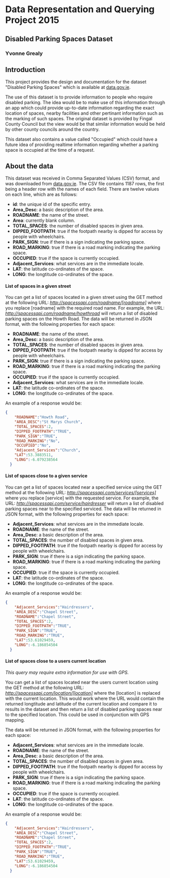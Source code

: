 # Data Representation and Querying Project 2015
## Disabled Parking Spaces Dataset
### Yvonne Grealy

## Introduction
This project provides the design and documentation for the dataset "Disabled Parking Spaces" which is available at [data.gov.ie](https://data.gov.ie/dataset/disabled-parking-spaces).  

The use of this dataset is to provide information to people who require disabled parking. The idea would be to make use of this information through an app which could provide up-to-date information regarding the exact location of spaces, nearby facilities and other pertinant information such as the marking of such spaces.  The original dataset is provided by Fingal County Council but the view would be that similar information would be held by other county councils around the country.  

This dataset also contains a value called "Occupied" which could have a future idea of providing realtime information regarding whether a parking space is occupied at the time of a request. 

## About the data
This dataset was received in Comma Separated Values (CSV) format, and was downloaded from [data.gov.ie](https://data.gov.ie/dataset/disabled-parking-spaces).
The CSV file contains 1187 rows, the first being a header row with the names of each field.
There are twelve values on each line, which are as follows:

- __id__: the unique id of the specific entry.
- **Area_Desc**: a basic description of the area.
- **ROADNAME**: the name of the street.
- **Area**: currently blank column.
- **TOTAL_SPACES**: the number of disabled spaces in given area.
- **DIPPED_FOOTPATH**: true if the footpath nearby is dipped for access by people with wheelchairs.
- **PARK_SIGN**: true if there is a sign indicating the parking space.
- **ROAD_MARKING**: true if there is a road marking indicating the parking space.
- **OCCUPIED**: true if the space is currently occupied.
- **Adjacent_Services**: what services are in the immediate locale.
- **LAT**: the latitude co-ordinates of the space.
- **LONG**: the longtitude co-ordinates of the space.

#### List of spaces in a given street
You can get a list of spaces located in a given street using the GET method at the following URL:
*http://spacessapi.com/roadname/[roadname]*
where you replace [roadname] with the required road name.
For example, the URL:
*http://spacessapi.com/roadname/howthroad*
will return a list of disabled parking spaces on the Howth Road.
The data will be returned in JSON format, with the following properties for each space:

- **ROADNAME**: the name of the street.
- **Area_Desc**: a basic description of the area.
- **TOTAL_SPACES**: the number of disabled spaces in given area.
- **DIPPED_FOOTPATH**: true if the footpath nearby is dipped for access by people with wheelchairs.
- **PARK_SIGN**: true if there is a sign indicating the parking space.
- **ROAD_MARKING**: true if there is a road marking indicating the parking space.
- **OCCUPIED**: true if the space is currently occupied.
- **Adjacent_Services**: what services are in the immediate locale.
- **LAT**: the latitude co-ordinates of the space.
- **LONG**: the longtitude co-ordinates of the space.

An example of a response would be:
```json    
{
    "ROADNAME":"Howth Road",
    "AREA_DESC":"St Marys Church",
    "TOTAL_SPACES":2,
    "DIPPED_FOOTPATH":"TRUE",
    "PARK_SIGN":"TRUE",
    "ROAD_MARKING":"No",
    "OCCUPIED":"No",
    "Adjacent_Services":"Church",
    "LAT":53.3883511,
    "LONG":-6.079238564
  }
```

#### List of spaces close to a given service
 
You can get a list of spaces located near a specified service using the GET method at the following URL:
*http://spacessapi.com/services/[services]*
where you replace [service] with the requested service.
For example, the URL:
*http://spacessapi.com/service/hairdresser*
will return a list of disabled parking spaces near to the specified serviced.
The data will be returned in JSON format, with the following properties for each space:

- **Adjacent_Services**: what services are in the immediate locale.
- **ROADNAME**: the name of the street.
- **Area_Desc**: a basic description of the area.
- **TOTAL_SPACES**: the number of disabled spaces in given area.
- **DIPPED_FOOTPATH**: true if the footpath nearby is dipped for access by people with wheelchairs.
- **PARK_SIGN**: true if there is a sign indicating the parking space.
- **ROAD_MARKING**: true if there is a road marking indicating the parking space.
- **OCCUPIED**: true if the space is currently occupied.
- **LAT**: the latitude co-ordinates of the space.
- **LONG**: the longtitude co-ordinates of the space.

An example of a response would be:
```json    
{
    "Adjacent_Services":"Hairdressers",
    "AREA_DESC":"Chapel Street",
    "ROADNAME":"Chapel Street",
    "TOTAL_SPACES":2,
    "DIPPED_FOOTPATH":"TRUE",
    "PARK_SIGN":"TRUE",
    "ROAD_MARKING":"TRUE",
    "LAT":53.61029459,
    "LONG":-6.186854504
  }
```
#### List of spaces close to a users current location

*This query may require extra information for use with GPS.*
 
You can get a list of spaces located near the users current location using the GET method at the following URL:
*http://spacessapi.com/location/[location]*
where the [location] is replaced with the current location.
This would work where the URL would contain the returned longtitude and latitude of the current location and compare it to results in the dataset and then return a list of disabled parking spaces near to the specified location.  This could be used in conjunction with GPS mapping.

The data will be returned in JSON format, with the following properties for each space:

- **Adjacent_Services**: what services are in the immediate locale.
- **ROADNAME**: the name of the street.
- **Area_Desc**: a basic description of the area.
- **TOTAL_SPACES**: the number of disabled spaces in given area.
- **DIPPED_FOOTPATH**: true if the footpath nearby is dipped for access by people with wheelchairs.
- **PARK_SIGN**: true if there is a sign indicating the parking space.
- **ROAD_MARKING**: true if there is a road marking indicating the parking space.
- **OCCUPIED**: true if the space is currently occupied.
- **LAT**: the latitude co-ordinates of the space.
- **LONG**: the longtitude co-ordinates of the space.

An example of a response would be:
```json    
{
    "Adjacent_Services":"Hairdressers",
    "AREA_DESC":"Chapel Street",
    "ROADNAME":"Chapel Street",
    "TOTAL_SPACES":2,
    "DIPPED_FOOTPATH":"TRUE",
    "PARK_SIGN":"TRUE",
    "ROAD_MARKING":"TRUE",
    "LAT":53.61029459,
    "LONG":-6.186854504
  }
```
